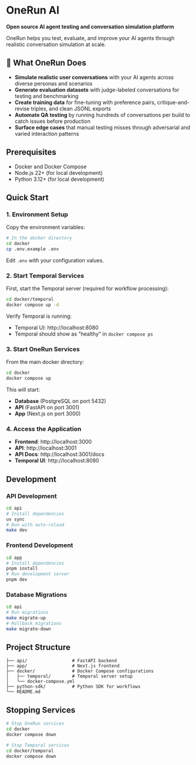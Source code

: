 # OneRun AI

**Open source AI agent testing and conversation simulation platform**

OneRun helps you test, evaluate, and improve your AI agents through realistic conversation simulation at scale.

## 🚀 What OneRun Does

- **Simulate realistic user conversations** with your AI agents across diverse personas and scenarios
- **Generate evaluation datasets** with judge-labeled conversations for testing and benchmarking
- **Create training data** for fine-tuning with preference pairs, critique-and-revise triples, and clean JSONL exports
- **Automate QA testing** by running hundreds of conversations per build to catch issues before production
- **Surface edge cases** that manual testing misses through adversarial and varied interaction patterns

## Prerequisites

- Docker and Docker Compose
- Node.js 22+ (for local development)
- Python 3.12+ (for local development)

## Quick Start

### 1. Environment Setup

Copy the environment variables:

```bash
# In the docker directory
cd docker
cp .env.example .env
```

Edit `.env` with your configuration values.

### 2. Start Temporal Services

First, start the Temporal server (required for workflow processing):

```bash
cd docker/temporal
docker compose up -d
```

Verify Temporal is running:
- Temporal UI: http://localhost:8080
- Temporal should show as "healthy" in `docker compose ps`

### 3. Start OneRun Services

From the main docker directory:

```bash
cd docker
docker compose up
```

This will start:
- **Database** (PostgreSQL on port 5432)
- **API** (FastAPI on port 3001) 
- **App** (Next.js on port 3000)

### 4. Access the Application

- **Frontend**: http://localhost:3000
- **API**: http://localhost:3001
- **API Docs**: http://localhost:3001/docs
- **Temporal UI**: http://localhost:8080

## Development

### API Development

```bash
cd api
# Install dependencies
uv sync
# Run with auto-reload
make dev
```

### Frontend Development

```bash
cd app
# Install dependencies
pnpm install
# Run development server
pnpm dev
```

### Database Migrations

```bash
cd api
# Run migrations
make migrate-up
# Rollback migrations
make migrate-down
```

## Project Structure

```
├── api/                 # FastAPI backend
├── app/                 # Next.js frontend
├── docker/              # Docker Compose configurations
│   ├── temporal/        # Temporal server setup
│   └── docker-compose.yml
├── python-sdk/          # Python SDK for workflows
└── README.md
```

## Stopping Services

```bash
# Stop OneRun services
cd docker
docker compose down

# Stop Temporal services
cd docker/temporal  
docker compose down
```